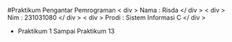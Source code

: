 #Praktikum Pengantar Pemrograman
< div > Nama : Risda </ div >
< div > Nim : 231031080 </ div >
< div > Prodi : Sistem Informasi C </ div >

* Praktikum 1 Sampai Praktikum 13
